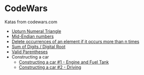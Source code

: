 # CodeWars
Katas from codewars.com

- [Upturn Numeral Triangle](https://www.codewars.com/kata/564f3d49a06556d27c000077)
- [Mid-Endian numbers](https://www.codewars.com/kata/5b3e3ca99c9a75a62400016d)
- [Delete occurrences of an element if it occurs more than n times](https://www.codewars.com/kata/554ca54ffa7d91b236000023)
- [Sum of Digits / Digital Root](https://www.codewars.com/kata/541c8630095125aba6000c00)
- [Valid Parentheses](https://www.codewars.com/kata/52774a314c2333f0a7000688)
- Constructing a car
    - [Constructing a car #1 - Engine and Fuel Tank](https://www.codewars.com/kata/578b4f9b7c77f535fc00002f)
    - [Constructing a car #2 - Driving](https://www.codewars.com/kata/578df8f3deaed98fcf0001e9)
